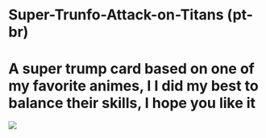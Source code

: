 # Super-Trunfo-Attack-on-Titans (pt-br)
<h1>A super trump card based on one of my favorite animes, I 
I did my best to balance their skills, I hope you like it </h1>
<a href="https://nekroz-tech.github.io/Super-Trunfo---Attack-on-Titans/">
   <img src="https://github.com/Nekroz-Tech/Super-Trunfo---Attack-on-Titans/blob/main/Opera%20Instant%C3%A2neo_2021-10-04_182746_nekroz-tech.github.io.png?raw=true">
   </a>
